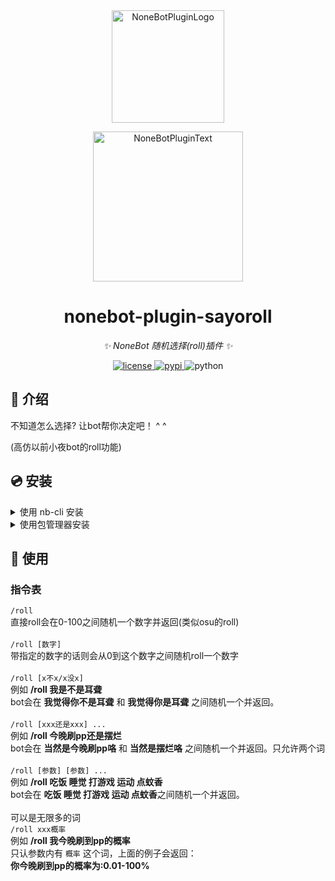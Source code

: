 <div align="center">
  <a href="https://v2.nonebot.dev/store"><img src="https://github.com/A-kirami/nonebot-plugin-template/blob/resources/nbp_logo.png" width="180" height="180" alt="NoneBotPluginLogo"></a>
  <br>
  <p><img src="https://github.com/A-kirami/nonebot-plugin-template/blob/resources/NoneBotPlugin.svg" width="240" alt="NoneBotPluginText"></p>
</div>

<div align="center">

# nonebot-plugin-sayoroll

_✨ NoneBot 随机选择(roll)插件 ✨_


<a href="./LICENSE">
    <img src="https://img.shields.io/github/license/mas-alone/nonebot-plugin-sayoroll.svg" alt="license">
</a>
<a href="https://pypi.python.org/pypi/nonebot-plugin-sayoroll">
    <img src="https://img.shields.io/pypi/v/nonebot-plugin-sayoroll.svg" alt="pypi">
</a>
<img src="https://img.shields.io/badge/python-3.8+-blue.svg" alt="python">

</div>

## 📖 介绍

不知道怎么选择? 让bot帮你决定吧！ ^ ^

(高仿以前小夜bot的roll功能)

## 💿 安装

<details>
<summary>使用 nb-cli 安装</summary>
在 nonebot2 项目的根目录下打开命令行, 输入以下指令即可安装

    nb plugin install nonebot-plugin-sayoroll

</details>

<details>
<summary>使用包管理器安装</summary>
在 nonebot2 项目的插件目录下, 打开命令行, 根据你使用的包管理器, 输入相应的安装命令

<details>
<summary>pip</summary>

    pip install nonebot-plugin-sayoroll
</details>
<details>
<summary>pdm</summary>

    pdm add nonebot-plugin-sayoroll
</details>
<details>
<summary>poetry</summary>

    poetry add nonebot-plugin-sayoroll
</details>
<details>
<summary>conda</summary>

    conda install nonebot-plugin-sayoroll
</details>

打开 nonebot2 项目根目录下的 `pyproject.toml` 文件, 在 `[tool.nonebot]` 部分追加写入

    plugins = ["nonebot_plugin_sayoroll"]

</details>

## 🎉 使用
### 指令表
`/roll`<br>
直接roll会在0-100之间随机一个数字并返回(类似osu的roll)<br><br>
`/roll [数字]`<br>
带指定的数字的话则会从0到这个数字之间随机roll一个数字<br><br>
`/roll [x不x/x没x]`<br>
例如 **/roll 我是不是耳聋** <br>
bot会在 **我觉得你不是耳聋** 和 **我觉得你是耳聋** 之间随机一个并返回。<br><br>
`/roll [xxx还是xxx] ...`<br>
例如 **/roll 今晚刷pp还是摆烂** <br>
bot会在 **当然是今晚刷pp咯** 和 **当然是摆烂咯** 之间随机一个并返回。只允许两个词<br><br>
`/roll [参数] [参数] ...`<br>
例如 **/roll 吃饭 睡觉 打游戏 运动 点蚊香**<br>
bot会在 **吃饭 睡觉 打游戏 运动 点蚊香**之间随机一个并返回。<br><br>
可以是无限多的词<br>
`/roll xxx概率`<br>
例如 **/roll 我今晚刷到pp的概率**<br>
只认参数内有 `概率` 这个词，上面的例子会返回：<br>
**你今晚刷到pp的概率为:0.01-100%**
